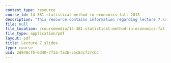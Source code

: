 ```yaml
---
content_type: resource
course_id: 14-381-statistical-method-in-economics-fall-2013
description: "This resource contains information regarding lecture 7.\r\n"
file: null
file_location: /coursemedia/14-381-statistical-method-in-economics-fall-2013/2d848cfb6d407f3afa3b55c83cf37cbc_MIT14_381F13_lec7.pdf
file_type: application/pdf
layout: pdf
title: Lecture 7 slides
type: course
uid: 2d848cfb-6d40-7f3a-fa3b-55c83cf37cbc
---
```

